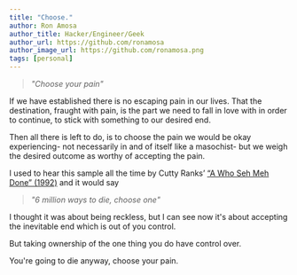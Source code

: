 ```yaml
---
title: "Choose."
author: Ron Amosa
author_title: Hacker/Engineer/Geek
author_url: https://github.com/ronamosa
author_image_url: https://github.com/ronamosa.png
tags: [personal]
---
```



> _"Choose your pain"_

If we have established there is no escaping pain in our lives. That the destination, fraught with pain, is the part we need to fall in love with in order to continue, to stick with something to our desired end.

Then all there is left to do, is to choose the pain we would be okay experiencing- not necessarily in and of itself like a masochist- but we weigh the desired outcome as worthy of accepting the pain.

I used to hear this sample all the time by Cutty Ranks’ [“A Who Seh Meh Done” (1992)](https://youtu.be/g7qxiGxAwyQ) and it would say

> _"6 million ways to die, choose one"_

I thought it was about being reckless, but I can see now it's about accepting the inevitable end which is out of you control.

But taking ownership of the one thing you do have control over.

You're going to die anyway, choose your pain.
